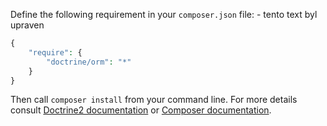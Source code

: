 Define the following requirement in your `composer.json` file: - tento text byl upraven

~~~php
{
    "require": {
        "doctrine/orm": "*"
    }
}
~~~

Then call `composer install` from your command line. For more details consult [Doctrine2 documentation](http://doctrine-orm.readthedocs.org/en/latest/reference/configuration.html#installation-and-configuration) or [Composer documentation](https://getcomposer.org/doc/00-intro.md).
